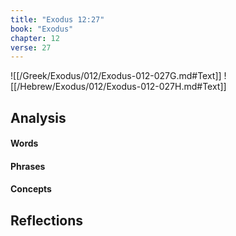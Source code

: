 ```yaml
---
title: "Exodus 12:27"
book: "Exodus"
chapter: 12
verse: 27
---
```

![[/Greek/Exodus/012/Exodus-012-027G.md#Text]]
![[/Hebrew/Exodus/012/Exodus-012-027H.md#Text]]

## Analysis

#### Words

#### Phrases

#### Concepts

## Reflections
